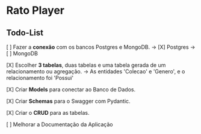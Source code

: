 # Rato Player

## Todo-List
[ ] Fazer a **conexão** com os bancos Postgres e MongoDB.
    -> [X] Postgres
    -> [ ] MongoDB

[X] Escolher **3 tabelas**, duas tabelas e uma tabela gerada de um relacionamento ou agregação.
    -> As entidades 'Colecao' e 'Genero', e o relacionamento foi 'Possui'

[X] Criar **Models** para conectar ao Banco de Dados.

[X] Criar **Schemas** para o Swagger com Pydantic.

[X] Criar o **CRUD** para as tabelas.

[ ] Melhorar a Documentação da Aplicação